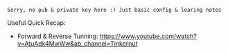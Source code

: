 ```Sorry, no pub & private key here :) Just basic config & learing notes ```


Useful Quick Recap:

- Forward & Reverse Tunning: https://www.youtube.com/watch?v=AtuAdk4MwWw&ab_channel=Tinkernut


